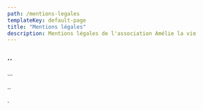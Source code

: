 ```yaml
---
path: /mentions-legales
templateKey: default-page
title: "Mentions légales"
description: Mentions légales de l'association Amélie la vie
---
```


### ..

...

..

.

